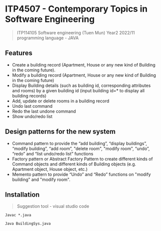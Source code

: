 # ITP4507 - Contemporary Topics in Software Engineering

> ITP114105 Software engineering (Tuen Mun) Year2 2022/11
> programming language - JAVA

## Features
- Create a building record (Apartment, House or any new kind of Building in the coming future).
- Modify a building record (Apartment, House or any new kind of Building in the coming future)
- Display Building details (such as building id, corresponding attributes and rooms) by a given
building id (input building id=* to display all building records)
- Add, update or delete rooms in a building record
- Undo last command
- Redo the last undone command
- Show undo/redo list

## Design patterns for the new system
- Command pattern to provide the “add building”, “display buildings”, “modify building”, “add
room”, "delete room", "modify room", “undo”, “redo” and “list undo/redo list” functions
- Factory pattern or Abstract Factory Pattern to create different kinds of Command objects
and different kinds of Building objects (e.g. Apartment object, House object, etc.)
- Memento pattern to provide “Undo” and “Redo” functions on "modify building" and "modify
room".


## Installation
> Suggestion tool - visual studio code


```
Javac *.java
```

```
Java BuildingSys.java
```
